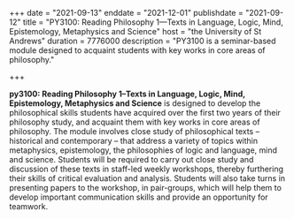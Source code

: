 +++
date = "2021-09-13"
enddate = "2021-12-01"
publishdate = "2021-09-12"
title = "PY3100: Reading Philosophy 1—Texts in Language, Logic, Mind, Epistemology, Metaphysics and Science"
host = "the University of St Andrews"
duration = 7776000
description = "PY3100 is a seminar-based module designed to acquaint students with key works in core areas of philosophy." 

+++

**<span class="caps">py3100</span>: Reading Philosophy 1&ndash;Texts in Language, Logic, Mind, Epistemology, Metaphysics and Science** is designed to develop the philosophical skills students have acquired over the first two years of their philosophy study, and acquaint them with key works in core areas of philosophy. The module involves close study of philosophical texts &ndash; historical and contemporary &ndash; that address a variety of topics within metaphysics, epistemology, the philosophies of logic and language, mind and science. Students will be required to carry out close study and discussion of these texts in staff-led weekly workshops, thereby furthering their skills of critical evaluation and analysis. Students will also take turns in presenting papers to the workshop, in pair-groups, which will help them to develop important communication skills and provide an opportunity for teamwork.
